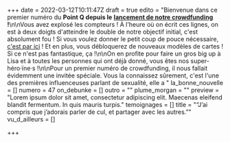 +++
date = 2022-03-12T10:11:47Z
draft = true
edito = "Bienvenue dans ce premier numéro du **Point Q depuis le** [**lancement de notre crowdfunding**](https://fr.ulule.com/le-point-q/) **!**\n\nVous avez explosé les compteurs ! À l'heure où on écrit ces lignes, on est à deux doigts d'atteindre le double de notre objectif initial, c'est absolument fou ! Si vous voulez donner le petit coup de pouce nécessaire, [c'est par ici]( \"https://fr.ulule.com/le-point-q/\") ! Et en plus, vous débloquerez de nouveaux modèles de cartes ! Si ce n'est pas fantastique, ça !\n\nOn en profite pour faire un gros big up à Lisa et à toutes les personnes qui ont déjà donné, vous êtes nos super-héro·ïne·s !\n\nPour un premier numéro de crowdfunding, il nous fallait évidemment une invitée spéciale. Vous la connaissez sûrement, c'est l'une des premières influenceuses parlant de sexualité, elle a "
la_bonne_nouvelle = []
numero = 47
on_debunke = []
outro = ""
plume_morgan = ""
preview = "Lorem ipsum dolor sit amet, consectetur adipiscing elit. Maecenas eleifend blandit fermentum. In quis mauris turpis."
temoignages = []
title = "“J’ai compris que j’adorais parler de cul, et partager avec les autres.”"
vu_d_ailleurs = []

+++
